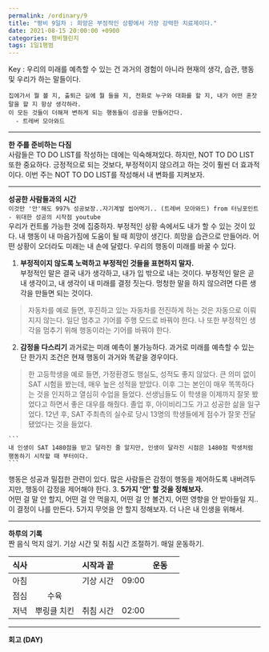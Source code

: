 ```yaml
---
permalink: /ordinary/9
title: "평비 9일차 : 희망은 부정적인 상황에서 가장 강력한 치료제이다."
date: 2021-08-15 20:00:00 +0900
categories: 평비챌린지
tags: 1일1평범
---  
```

Key : 우리의 미래를 예측할 수 있는 건 과거의 경험이 아니라 현재의 생각, 습관, 행동 및 우리가 하는 말들이다.
```
집에가서 뭘 볼 지, 출퇴근 길에 뭘 들을 지, 전화로 누구와 대화를 할 지, 내가 어떤 혼잣말을 할 지 항상 생각하라.
이 모든 것들이 더해져 변하게 되는 행동들이 성공을 만들어간다.
  - 트레버 모아와드
```

---
**한 주를 준비하는 다짐**  
사람들은 TO DO LIST를 작성하는 데에는 익숙해져있다. 하지만, NOT TO DO LIST 또한 중요하다. 긍정적으로 되는 것보다, 부정적이지 않으려고 하는 것이 훨씬 더 효과적이다. 이번 주는 NOT TO DO LIST를 작성해서 내 변화를 지켜보자.

---
**성공한 사람들과의 시간**  
`이것만 '안'해도 997% 성공보장..자기계발 씹어먹기.. (트레버 모아와드) from 터닝포인트 - 위대한 성공의 시작점 youtube`  
우리가 컨트롤 가능한 것에 집중하자. 부정적인 상황 속에서도 내가 할 수 있는 것이 있다. 내 행동이 내 마음가짐에 도움이 될 때 희망이 생긴다. 희망을 습관으로 만들어라. 어떤 상황이 오더라도 미래는 내 손에 달렸다. 우리의 행동이 미래를 바꿀 수 있다.
1. **부정적이지 않도록 노력하고 부정적인 것들을 표현하지 말자.**  
  부정적인 말은 결국 내가 생각하고, 내가 입 밖으로 내는 것이다. 부정적인 말은 곧 내 생각이고, 내 생각이 내 미래를 결정 짓는다. 멍청한 말을 하지 않으려면 다른 생각을 만들면 되는 것이다.  
  > 자동차를 예로 들면, 후진하고 있는 자동차를 전진하게 하는 것은 자동으로 이뤄지지 않는다. 일단 멈추고 기어를 주행 모드로 바꿔야 한다. 나 또한 부정적인 생각을 멈추기 위해 행동이라는 기어를 바꿔야 한다.

2. **감정을 다스리기**
  과거로는 미래 예측이 불가능하다. 과거로 미래를 예측할 수 있는 단 한가지 조건은 현재 행동이 과거와 똑같을 경우이다.
  > 한 고등학생을 예로 들면, 가정환경도 행실도, 성적도 좋지 않았다. 큰 의미 없이 SAT 시험을 봤는데, 매우 높은 성적을 받았다. 이후 그는 본인이 매우 똑똑하다는 것을 인지하고 열심히 수업을 들었다. 선생님들도 이 학생을 이제까지 잘못 봤었다고 하면서 좋은 대우를 해줬다. 졸업 후, 아이비리그도 가고 성공한 삶을 일구었다. 12년 후, SAT 주최측의 실수로 당시 13명의 학생들에게 점수가 잘못 전달됐었다는 것을 들었다.

    ```
    내 인생이 SAT 1480점을 받고 달라진 줄 알지만, 인생이 달라진 시점은 1480점 학생처럼 행동하기 시작할 때 부터이다.
    ```
  행동은 성공과 밀접한 관련이 있다. 많은 사람들은 감정이 행동을 제어하도록 내버려두지만, 행동이 감정을 제어해야 한다.
3. **5가지 '안' 할 것을 정해보자.**  
  어떤 걸 말 안 할지, 어떤 걸 안 먹을지, 어떤 걸 안 볼건지, 어떤 영향을 안 받아들일 지.. 이 결정이 나를 만든다. 5가지 무엇을 안 할지 정해보자. 더 나은 내 인생을 위해서.

---
**하루의 기록**  
짠 음식 먹지 않기. 기상 시간 및 취침 시간 조절하기. 매일 운동하기.  

| 식사 |  | 시작과 끝 |  | 운동 |  |
|:----:|:----:|:----:|:----:|:----:|:----:|
| 아침 |  | 기상 시간 | 09:00 |  |  |
| 점심 | 수육 |  |  |  |  |
| 저녁 | 뿌링클 치킨 | 취침 시간 | 02:00 |  |  |

---
**회고 (DAY)**  
